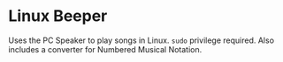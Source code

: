 # Linux Beeper

Uses the PC Speaker to play songs in Linux. ```sudo``` privilege required.
Also includes a converter for Numbered Musical Notation.
